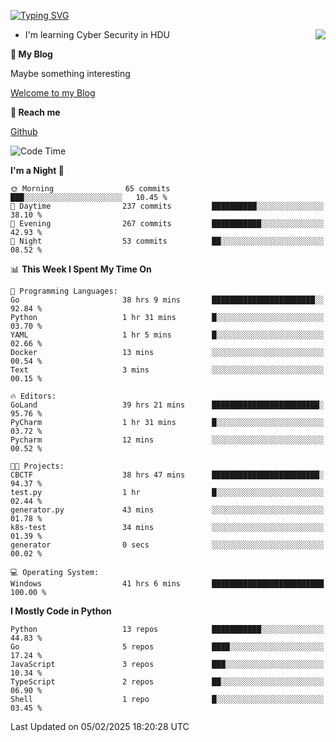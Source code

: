 [![Typing SVG](https://readme-typing-svg.herokuapp.com?font=Fira+Code&pause=1000&random=false&width=450&height=60&lines=Hello+%F0%9F%91%8B%F0%9F%8F%BB;I'm+JBNRZ)](https://git.io/typing-svg)

<a href="#">
  <img align="right" src="https://github-readme-stats.vercel.app/api?username=JBNRZ&show_icons=true&bg_color=15,f2f7fd,E0EAFC" />
</a>

- I'm learning Cyber Security in HDU

 **🌱 My Blog**

Maybe something interesting

[Welcome to my Blog](https://jbnrz.com.cn/)

 **💬 Reach me** 

[Github](https://github.com/JBNRZ)


<!--START_SECTION:waka-->
![Code Time](http://img.shields.io/badge/Code%20Time-936%20hrs%2033%20mins-blue)

**I'm a Night 🦉** 

```text
🌞 Morning                65 commits          ███░░░░░░░░░░░░░░░░░░░░░░   10.45 % 
🌆 Daytime                237 commits         ██████████░░░░░░░░░░░░░░░   38.10 % 
🌃 Evening                267 commits         ███████████░░░░░░░░░░░░░░   42.93 % 
🌙 Night                  53 commits          ██░░░░░░░░░░░░░░░░░░░░░░░   08.52 % 
```


📊 **This Week I Spent My Time On** 

```text
💬 Programming Languages: 
Go                       38 hrs 9 mins       ███████████████████████░░   92.84 % 
Python                   1 hr 31 mins        █░░░░░░░░░░░░░░░░░░░░░░░░   03.70 % 
YAML                     1 hr 5 mins         █░░░░░░░░░░░░░░░░░░░░░░░░   02.66 % 
Docker                   13 mins             ░░░░░░░░░░░░░░░░░░░░░░░░░   00.54 % 
Text                     3 mins              ░░░░░░░░░░░░░░░░░░░░░░░░░   00.15 % 

🔥 Editors: 
GoLand                   39 hrs 21 mins      ████████████████████████░   95.76 % 
PyCharm                  1 hr 31 mins        █░░░░░░░░░░░░░░░░░░░░░░░░   03.72 % 
Pycharm                  12 mins             ░░░░░░░░░░░░░░░░░░░░░░░░░   00.52 % 

🐱‍💻 Projects: 
CBCTF                    38 hrs 47 mins      ████████████████████████░   94.37 % 
test.py                  1 hr                █░░░░░░░░░░░░░░░░░░░░░░░░   02.44 % 
generator.py             43 mins             ░░░░░░░░░░░░░░░░░░░░░░░░░   01.78 % 
k8s-test                 34 mins             ░░░░░░░░░░░░░░░░░░░░░░░░░   01.39 % 
generator                0 secs              ░░░░░░░░░░░░░░░░░░░░░░░░░   00.02 % 

💻 Operating System: 
Windows                  41 hrs 6 mins       █████████████████████████   100.00 % 
```

**I Mostly Code in Python** 

```text
Python                   13 repos            ███████████░░░░░░░░░░░░░░   44.83 % 
Go                       5 repos             ████░░░░░░░░░░░░░░░░░░░░░   17.24 % 
JavaScript               3 repos             ███░░░░░░░░░░░░░░░░░░░░░░   10.34 % 
TypeScript               2 repos             ██░░░░░░░░░░░░░░░░░░░░░░░   06.90 % 
Shell                    1 repo              █░░░░░░░░░░░░░░░░░░░░░░░░   03.45 % 
```




 Last Updated on 05/02/2025 18:20:28 UTC
<!--END_SECTION:waka-->
